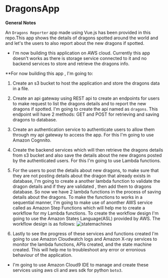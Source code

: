 # DragonsApp

**General Notes**

An `Dragons Reporter` app made using Vue.js has been provided in this repo.This app shows the details of dragons spotted around the world and and let's the users to 
also report about the new dragons if spotted.


- I'm now building this application on AWS cloud. Currently this app doesn't works as there is storage service connected to it and no backend services 
to store and retrieve the dragons info. 

**For now building this app , I'm going to:
1. Create an s3 bucket to host the application and store the dragons data in a file.
2. Create an api gateway using REST api to create an endpoints for users to make request to list the dragons details and to report the new dragons if spotted. I'm going
   to create the api named as `dragons`. This endpoint will have 2 methods: GET and POST for retrieving and saving dragons to database.
3. Create an authentication service to authenticate users to allow them through my api gateway to access the app. For this I'm going to use Amazon Cognnito.
4. Create the backend services which will then retrieve the dragons details from s3 bucket and also save the details about the new dragons posted by the authenticated 
   users. For this I'm going to use Lambda functions.
5. For the users to post the details about new dragons, to make sure that they are not posting details about the dragon that already exists in database, I'm going to 
   create a another lambda function to validate the dragon details and if they are validated , then add them to dragons database. So now we have 2 lambda functions in 
   the process of saving details about the dragons. To make the functions to works in a sequential manner, I'm going to make use of anonther AWS service called as 
   Amazon Step Functions which will help me to create a workflow for my Lambda functions. To create the workflow design I'm going to use the Amazon States Language(ASL)
   provided by AWS. The workflow design is as follows:
   ![statemachines](https://user-images.githubusercontent.com/93663329/186620047-d8cca037-921a-4bbf-b267-c9ae43216418.png)
   
6. Lastly to see the progress of these services and functions created I'm going to use Amazon Cloudwatch logs and Amazon X-ray services to monitor the lambda functions, 
   APIs created, and the state machine created. This will help me to troubleshoot any error or erronious behaviour of the application.
   
   
- I'm going to use Amazon Cloud9 IDE to manage and create these services using aws cli and aws sdk for python `boto3`.

